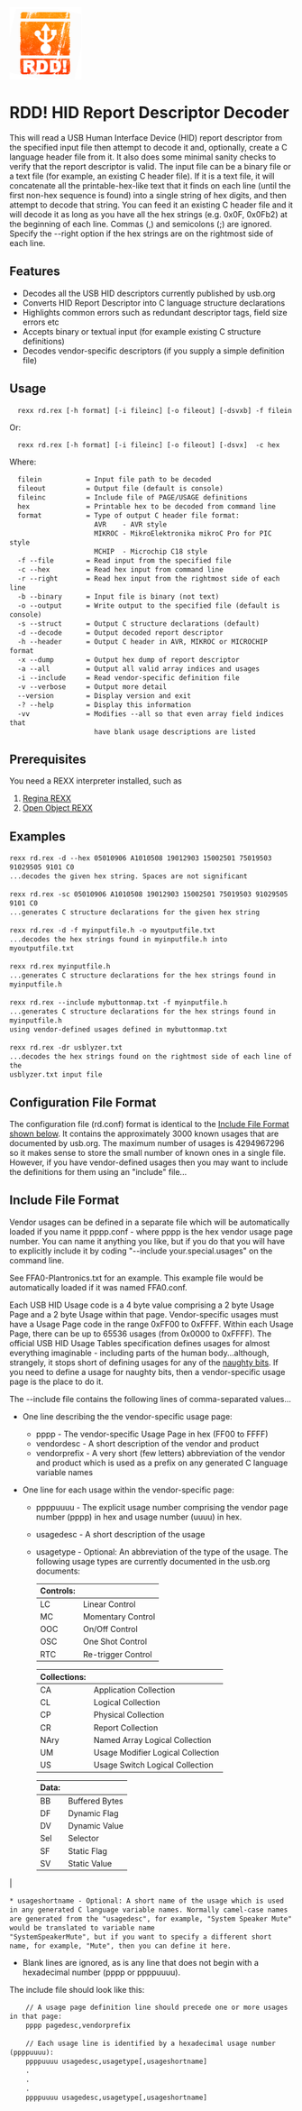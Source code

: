 ![RDD! icon](images/rdd-128x128-nobg.png)

# RDD! HID Report Descriptor Decoder

This will read a USB Human Interface Device (HID) report descriptor from the
specified input file then attempt to decode it and, optionally, create a
C language header file from it. It also does some minimal sanity checks
to verify that the report descriptor is valid.  The input file can be a
binary file or a text file (for example, an existing C header file). If
it is a text file, it will concatenate all the printable-hex-like text
that it finds on each line (until the first non-hex sequence is found)
into a single string of hex digits, and then attempt to decode that string.
You can feed it an existing C header file and it will decode it as long
as you have all the hex strings (e.g. 0x0F, 0x0Fb2) at the beginning of
each line. Commas (,) and semicolons (;) are ignored. Specify the --right
option if the hex strings are on the rightmost side of each line.


## Features

* Decodes all the USB HID descriptors currently published by usb.org
* Converts HID Report Descriptor into C language structure declarations
* Highlights common errors such as redundant descriptor tags, field size errors etc
* Accepts binary or textual input (for example existing C structure definitions)
* Decodes vendor-specific descriptors (if you supply a simple definition file)


## Usage

      rexx rd.rex [-h format] [-i fileinc] [-o fileout] [-dsvxb] -f filein

Or:

      rexx rd.rex [-h format] [-i fileinc] [-o fileout] [-dsvx]  -c hex

Where:

      filein           = Input file path to be decoded
      fileout          = Output file (default is console)
      fileinc          = Include file of PAGE/USAGE definitions
      hex              = Printable hex to be decoded from command line
      format           = Type of output C header file format:
                         AVR    - AVR style
                         MIKROC - MikroElektronika mikroC Pro for PIC style
                         MCHIP  - Microchip C18 style
      -f --file        = Read input from the specified file
      -c --hex         = Read hex input from command line
      -r --right       = Read hex input from the rightmost side of each line
      -b --binary      = Input file is binary (not text)
      -o --output      = Write output to the specified file (default is console)
      -s --struct      = Output C structure declarations (default)
      -d --decode      = Output decoded report descriptor
      -h --header      = Output C header in AVR, MIKROC or MICROCHIP format
      -x --dump        = Output hex dump of report descriptor
      -a --all         = Output all valid array indices and usages
      -i --include     = Read vendor-specific definition file
      -v --verbose     = Output more detail
      --version        = Display version and exit
      -? --help        = Display this information
      -vv              = Modifies --all so that even array field indices that
                         have blank usage descriptions are listed

## Prerequisites

You need a REXX interpreter installed, such as
  1. [Regina REXX](http://regina-rexx.sourceforge.net)
  2. [Open Object REXX](http://www.oorexx.org/)


## Examples

    rexx rd.rex -d --hex 05010906 A1010508 19012903 15002501 75019503 91029505 9101 C0
    ...decodes the given hex string. Spaces are not significant

    rexx rd.rex -sc 05010906 A1010508 19012903 15002501 75019503 91029505 9101 C0
    ...generates C structure declarations for the given hex string

    rexx rd.rex -d -f myinputfile.h -o myoutputfile.txt
    ...decodes the hex strings found in myinputfile.h into myoutputfile.txt

    rexx rd.rex myinputfile.h
    ...generates C structure declarations for the hex strings found in myinputfile.h

    rexx rd.rex --include mybuttonmap.txt -f myinputfile.h
    ...generates C structure declarations for the hex strings found in myinputfile.h 
    using vendor-defined usages defined in mybuttonmap.txt

    rexx rd.rex -dr usblyzer.txt
    ...decodes the hex strings found on the rightmost side of each line of the
    usblyzer.txt input file

## Configuration File Format

The configuration file (rd.conf) format is identical to the [Include File Format shown below](#include-file-format).
It contains the approximately 3000 known usages that are documented by usb.org.
The maximum number of usages is 4294967296 so it makes sense to store the small number of
known ones in a single file. However, if you have vendor-defined usages then you may want to include the 
definitions for them using an "include" file...


## Include File Format

Vendor usages can be defined in a separate file which will be automatically loaded if you name it
pppp.conf - where pppp is the hex vendor usage page number. You can name it anything you like, but if you do that you will
have to explicitly include it by coding "--include your.special.usages" on the command line.

See FFA0-Plantronics.txt for an example. This example file would be automatically loaded if it was named FFA0.conf.

Each USB HID Usage code is a 4 byte value comprising a 2 byte Usage Page and a 2 byte Usage within that page. Vendor-specific usages must have a Usage Page code in the range 0xFF00 to 0xFFFF. Within each Usage Page, there can be up to 65536 usages (from 0x0000 to 0xFFFF). The official USB HID Usage Tables specification defines usages for almost everything imaginable - including parts of the human body...although, strangely, it stops short of defining usages for any of the [naughty bits](http://en.wiktionary.org/wiki/naughty_bit). If you need to define a usage for naughty bits, then a vendor-specific usage page is the place to do it.

The --include file contains the following lines of comma-separated values...

* One line describing the the vendor-specific usage page:
    * pppp - The vendor-specific Usage Page in hex (FF00 to FFFF)
    * vendordesc - A short description of the vendor and product
    * vendorprefix - A very short (few letters) abbreviation of the vendor and product which is used as a prefix on any generated C language variable names

* One line for each usage within the vendor-specific page:
    * ppppuuuu - The explicit usage number comprising the vendor page number (pppp) in hex and usage number (uuuu) in hex.
    * usagedesc - A short description of the usage
    * usagetype - Optional: An abbreviation of the type of the usage. The following usage types are currently documented in the usb.org documents:

        | Controls:    |                      |
        | --------     | -------------------- |
        | LC           | Linear Control       |
        | MC           | Momentary Control    |  
        | OOC          | On/Off Control       |
        | OSC          | One Shot Control     |
        | RTC          | Re-trigger Control   |

        | Collections: |                                               |
        | -----------  | --------------------------------------------- |
        |  CA          | Application Collection                        |
        |  CL          | Logical Collection                            |
        |  CP          | Physical Collection                           |
        |  CR          | Report Collection                             |
        |  NAry        | Named Array Logical Collection                |
        |  UM          | Usage Modifier Logical Collection             |
        |  US          | Usage Switch Logical Collection               |

        | Data:        |                                               |
        | -----------  | --------------------------------------------- |
        | BB           | Buffered Bytes                                |
        | DF           | Dynamic Flag                                  |
        | DV           | Dynamic Value                                 |
        | Sel          | Selector                                      |
        | SF           | Static Flag                                   |
        | SV           | Static Value                                  |
|

    * usageshortname - Optional: A short name of the usage which is used in any generated C language variable names. Normally camel-case names are generated from the "usagedesc", for example, "System Speaker Mute" would be translated to variable name
    "SystemSpeakerMute", but if you want to specify a different short name, for example, "Mute", then you can define it here.

* Blank lines are ignored, as is any line that does not begin with a hexadecimal number (pppp or ppppuuuu).

The include file should look like this:

        // A usage page definition line should precede one or more usages in that page:
        pppp pagedesc,vendorprefix

        // Each usage line is identified by a hexadecimal usage number (ppppuuuu):
        ppppuuuu usagedesc,usagetype[,usageshortname]
        .
        .
        .
        ppppuuuu usagedesc,usagetype[,usageshortname]
